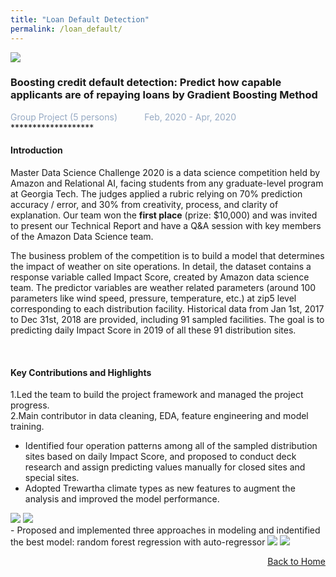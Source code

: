 ```yaml
---
title: "Loan Default Detection"
permalink: /loan_default/
---
```


<img src="/cv-portfolio/assets/images/loans600.png" />

### Boosting credit default detection: Predict how capable applicants are of repaying loans by Gradient Boosting Method
<div style="color:#97AAC3">
  Group Project (5 persons) &nbsp;&nbsp;&nbsp;&nbsp;&nbsp;&nbsp;&nbsp;&nbsp;&nbsp; Feb, 2020 - Apr, 2020
</div>
*******************
  
  
#### Introduction
Master Data Science Challenge 2020 is a data science competition held by Amazon and Relational AI, facing students from any graduate-level program at Georgia Tech. The judges applied a rubric relying on 70% prediction accuracy / error, and 30% from creativity, process, and clarity of explanation. Our team won the **first place** (prize: $10,000) and was invited to present our Technical Report and have a Q&A session with key members of the Amazon Data Science team.  

The business problem of the competition is to build a model that determines the impact of weather on site operations. In detail, the dataset contains a response variable called Impact Score, created by Amazon data science team. The predictor variables are weather related parameters (around 100 parameters like wind speed, pressure, temperature, etc.) at zip5 level corresponding to each distribution facility. Historical data from Jan 1st, 2017 to Dec 31st, 2018 are provided, including 91 sampled facilities. The goal is to predicting daily Impact Score in 2019 of all these 91 distribution sites.  

<br/>

#### Key Contributions and Highlights
1.Led the team to build the project framework and managed the project progress.   
2.Main contributor in data cleaning, EDA, feature engineering and model training.
- Identified four operation patterns among all of the sampled distribution sites based on daily Impact Score, and proposed to conduct deck research and assign predicting values manually for closed sites and special sites.
- Adopted Trewartha climate types as new features to augment the analysis and improved the model performance.

<img src="/cv-portfolio/assets/images/mdsc1.png" />

<img src="/cv-portfolio/assets/images/mdsc2.png" />

<br/>
- Proposed and implemented three approaches in modeling and indentified the best model: random forest regression with auto-regressor

<img src="/cv-portfolio/assets/images/mdsc3.png" />

<img src="/cv-portfolio/assets/images/mdsc4.png" />

<p align="right"><a href="javascript:history.back()"><u>Back to Home</u></a></p>
